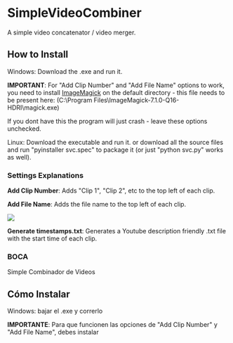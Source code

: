 # SimpleVideoCombiner

A simple video concatenator / video merger.

## How to Install
Windows: Download the .exe and run it.

**IMPORTANT**: For "Add Clip Number" and "Add File Name" options to work, you need to install [ImageMagick](https://imagemagick.org/archive/binaries/ImageMagick-7.1.0-62-Q16-HDRI-x64-dll.exe) on the default directory - this file needs to be present here: (C:\Program Files\ImageMagick-7.1.0-Q16-HDRI\magick.exe)

If you dont have this the program will just crash - leave these options unchecked.


Linux: Download the executable and run it.
	or download all the source files and run "pyinstaller svc.spec" to package it (or just "python svc.py" works as well).



### Settings Explanations

**Add Clip Number**: Adds "Clip 1", "Clip 2", etc to the top left of each clip.

**Add File Name**: Adds the file name to the top left of each clip.

![](https://www.tomexlol.com/assets/images/samplesettings)

**Generate timestamps.txt**: Generates a Youtube description friendly .txt file with the start time of each clip.



### BOCA

Simple Combinador de Videos

## Cómo Instalar
Windows: bajar el .exe y correrlo

**IMPORTANTE**: Para que funcionen las opciones de "Add Clip Number" y "Add File Name", debes instalar 
